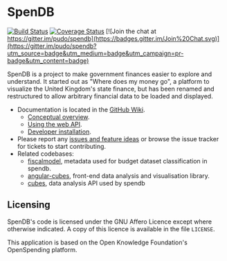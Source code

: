 # SpenDB

[![Build Status](https://travis-ci.org/spendb/spendb.png?branch=master)](https://travis-ci.org/spendb/spendb)
[![Coverage Status](https://coveralls.io/repos/spendb/spendb/badge.svg)](https://coveralls.io/r/spendb/spendb)
[![Join the chat at https://gitter.im/pudo/spendb](https://badges.gitter.im/Join%20Chat.svg)](https://gitter.im/pudo/spendb?utm_source=badge&utm_medium=badge&utm_campaign=pr-badge&utm_content=badge)

SpenDB is a project to make government finances easier to explore and understand. It started out as "Where does my money go", a platform to visualize the United Kingdom's state finance, but has been renamed and restructured to allow arbitrary financial data to be loaded and displayed.

* Documentation is located in the [GitHub Wiki](https://github.com/pudo/spendb/wiki).
	* [Conceptual overview](https://github.com/pudo/spendb/wiki/Conceptual-overview).
	* [Using the web API](https://github.com/pudo/spendb/wiki/Web-API).
	* [Developer installation](https://github.com/pudo/spendb/wiki/Developer-installation).
* Please report any [issues and feature ideas](https://github.com/pudo/spendb/issues) or browse the issue tracker for tickets to start contributing.
* Related codebases:
	* [fiscalmodel](https://github.com/pudo/fiscalmodel), metadata used for budget dataset classification in spendb.
	* [angular-cubes](https://github.com/pudo/angular-cubes), front-end data analysis and visualisation library.
	* [cubes](https://github.com/DataBrewery/cubes), data analysis API used by spendb


## Licensing

SpenDB's code is licensed under the GNU Affero Licence except where otherwise indicated. A copy of this licence is available in the file ``LICENSE``.

This application is based on the Open Knowledge Foundation's OpenSpending platform.
